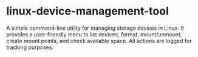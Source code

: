 # linux-device-management-tool
A simple command-line utility for managing storage devices in Linux. It provides a user-friendly menu to list devices, format, mount/unmount, create mount points, and check available space. All actions are logged for tracking purposes.
